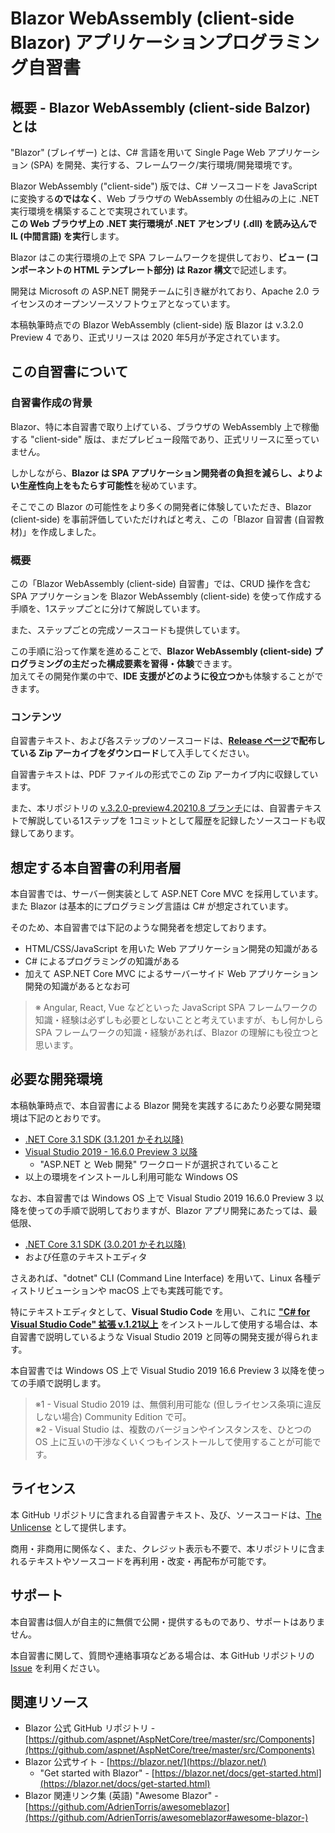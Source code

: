 
Blazor WebAssembly (client-side Blazor) アプリケーションプログラミング自習書
============================================

概要 - Blazor WebAssembly (client-side Balzor) とは
----------------------------------------

"Blazor" (ブレイザー) とは、C# 言語を用いて Single Page Web アプリケーション (SPA) を開発、実行する、フレームワーク/実行環境/開発環境です。

Blazor WebAssembly ("client-side") 版では、C# ソースコードを JavaScript に変換する**のではなく**、Web ブラウザの WebAssembly の仕組みの上に .NET 実行環境を構築することで実現されています。  
**この Web ブラウザ上の .NET 実行環境が .NET アセンブリ (.dll) を読み込んで IL (中間言語) を実行**します。

Blazor はこの実行環境の上で SPA フレームワークを提供しており、**ビュー (コンポーネントの HTML テンプレート部分) は Razor 構文**で記述します。

開発は Microsoft の ASP.NET 開発チームに引き継がれており、Apache 2.0 ライセンスのオープンソースソフトウェアとなっています。

本稿執筆時点での Blazor WebAssembly (client-side) 版 Blazor は v.3.2.0 Preview 4 であり、正式リリースは 2020 年5月が予定されています。

この自習書について
----------------------------------------

### 自習書作成の背景

Blazor、特に本自習書で取り上げている、ブラウザの WebAssembly 上で稼働する "client-side" 版は、まだプレビュー段階であり、正式リリースに至っていません。

しかしながら、**Blazor は SPA アプリケーション開発者の負担を減らし、よりよい生産性向上をもたらす可能性**を秘めています。

そこでこの Blazor の可能性をより多くの開発者に体験していただき、Blazor (client-side) を事前評価していただければと考え、この「Blazor 自習書 (自習教材)」を作成しました。

### 概要

この「Blazor WebAssembly (client-side) 自習書」では、CRUD 操作を含む SPA アプリケーションを Blazor WebAssembly (client-side) を使って作成する手順を、1ステップごとに分けて解説しています。

また、ステップごとの完成ソースコードも提供しています。

この手順に沿って作業を進めることで、**Blazor WebAssembly (client-side) プログラミングの主だった構成要素を習得・体験**できます。  
加えてその開発作業の中で、**IDE 支援がどのように役立つか**も体験することができます。

### コンテンツ

自習書テキスト、および各ステップのソースコードは、**[Release ページ](https://github.com/jsakamoto/self-learning-materials-for-blazor-jp/releases)で配布している Zip アーカイブをダウンロード**して入手してください。

自習書テキストは、PDF ファイルの形式でこの Zip アーカイブ内に収録しています。

また、本リポジトリの [v.3.2.0-preview4.20210.8 ブランチ](https://github.com/jsakamoto/self-learning-materials-for-blazor-jp/commits/v.3.2.0-preview4.20210.8)には、自習書テキストで解説している1ステップを 1コミットとして履歴を記録したソースコードも収録してあります。


想定する本自習書の利用者層
----------------------------------------

本自習書では、サーバー側実装として ASP.NET Core MVC を採用しています。  
また Blazor は基本的にプログラミング言語は C# が想定されています。

そのため、本自習書では下記のような開発者を想定しております。

- HTML/CSS/JavaScript を用いた Web アプリケーション開発の知識がある
- C# によるプログラミングの知識がある
- 加えて ASP.NET Core MVC によるサーバーサイド Web アプリケーション開発の知識があるとなお可

> ※ Angular, React, Vue などといった JavaScript SPA フレームワークの知識・経験は必ずしも必要としないことと考えていますが、もし何かしら SPA フレームワークの知識・経験があれば、Blazor の理解にも役立つと思います。


必要な開発環境
----------------------------------------

本稿執筆時点で、本自習書による Blazor 開発を実践するにあたり必要な開発環境は下記のとおりです。

- [.NET Core 3.1 SDK (3.1.201 かそれ以降)](https://dotnet.microsoft.com/download/dotnet-core/3.1)
- [Visual Studio 2019 - 16.6.0 Preview 3 以降](https://visualstudio.microsoft.com/vs/preview/)
    - "ASP.NET と Web 開発" ワークロードが選択されていること
- 以上の環境をインストールし利用可能な Windows OS

なお、本自習書では Windows OS 上で Visual Studio 2019 16.6.0 Preview 3 以降を使っての手順で説明しておりますが、Blazor アプリ開発にあたっては、最低限、 

- [.NET Core 3.1 SDK (3.0.201 かそれ以降)](https://dotnet.microsoft.com/download/dotnet-core/3.1)
- および任意のテキストエディタ 

さえあれば、"dotnet" CLI (Command Line Interface) を用いて、Linux 各種ディストリビューションや macOS 上でも実践可能です。

特にテキストエディタとして、**Visual Studio Code** を用い、これに **["C# for Visual Studio Code" 拡張 v.1.21以上](https://marketplace.visualstudio.com/items?itemName=ms-vscode.csharp)** をインストールして使用する場合は、本自習書で説明しているような Visual Studio 2019 と同等の開発支援が得られます。

 本自習書では Windows OS 上で Visual Studio 2019 16.6 Preview 3 以降を使っての手順で説明します。

> ※1 - Visual Studio 2019 は、無償利用可能な (但しライセンス条項に違反しない場合) Community Edition で可。  
> ※2 - Visual Studio は、複数のバージョンやインスタンスを、ひとつの OS 上に互いの干渉なくいくつもインストールして使用することが可能です。


ライセンス
----------------------------------------

本 GitHub リポジトリに含まれる自習書テキスト、及び、ソースコードは、[The Unlicense](LICENSE) として提供します。

商用・非商用に関係なく、また、クレジット表示も不要で、本リポジトリに含まれるテキストやソースコードを再利用・改変・再配布が可能です。


サポート
----------------------------------------

本自習書は個人が自主的に無償で公開・提供するものであり、サポートはありません。

本自習書に関して、質問や連絡事項などある場合は、本 GitHub リポジトリの [Issue](https://github.com/jsakamoto/self-learning-materials-for-blazor-jp/issues) を利用ください。


関連リソース
----------------------------------------

- Blazor 公式 GitHub リポジトリ - [https://github.com/aspnet/AspNetCore/tree/master/src/Components](https://github.com/aspnet/AspNetCore/tree/master/src/Components)
- Blazor 公式サイト - [https://blazor.net/](https://blazor.net/)
    - "Get started with Blazor" - [https://blazor.net/docs/get-started.html](https://blazor.net/docs/get-started.html)
- Blazor 関連リンク集 (英語) "Awesome Blazor" - [https://github.com/AdrienTorris/awesomeblazor](https://github.com/AdrienTorris/awesomeblazor#awesome-blazor-) 